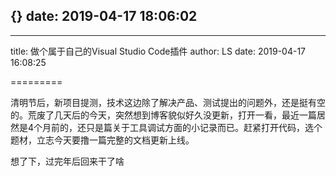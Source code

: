 {}
date: 2019-04-17 18:06:02
---

---
title: 做个属于自己的Visual Studio Code插件
author: LS
date: 2019-04-17 16:08:25

=========

清明节后，新项目提测，技术这边除了解决产品、测试提出的问题外，还是挺有空的。荒废了几天后的今天，突然想到博客貌似好久没更新，打开一看，最近一篇居然是4个月前的，还只是篇关于工具调试方面的小记录而已。赶紧打开代码，选个题材，立志今天要撸一篇完整的文档更新上线。

想了下，过完年后回来干了啥